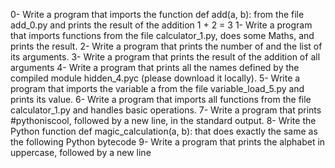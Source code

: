 0- Write a program that imports the function def add(a, b): from the file add_0.py and prints the result of the addition 1 + 2 = 3
1- Write a program that imports functions from the file calculator_1.py, does some Maths, and prints the result.
2- Write a program that prints the number of and the list of its arguments.
3- Write a program that prints the result of the addition of all arguments
4- Write a program that prints all the names defined by the compiled module hidden_4.pyc (please download it locally).
5- Write a program that imports the variable a from the file variable_load_5.py and prints its value.
6- Write a program that imports all functions from the file calculator_1.py and handles basic operations.
7- Write a program that prints #pythoniscool, followed by a new line, in the standard output.
8- Write the Python function def magic_calculation(a, b): that does exactly the same as the following Python bytecode
9- Write a program that prints the alphabet in uppercase, followed by a new line
